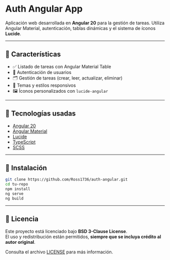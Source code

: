 # Auth Angular App

Aplicación web desarrollada en **Angular 20** para la gestión de tareas. Utiliza Angular Material, autenticación, tablas dinámicas y el sistema de íconos **Lucide**.

---

## 🧩 Características

- ✅ Listado de tareas con Angular Material Table
- 🔐 Autenticación de usuarios
- 🗂️ Gestión de tareas (crear, leer, actualizar, eliminar)
- 🌙 Temas y estilos responsivos
- 🖼️ Íconos personalizados con `lucide-angular`

---

## 🚀 Tecnologías usadas

- [Angular 20](https://angular.io/)
- [Angular Material](https://material.angular.io/)
- [Lucide](https://lucide.dev/)
- [TypeScript](https://www.typescriptlang.org/)
- [SCSS](https://sass-lang.com/)

---

## 🔧 Instalación

```bash
git clone https://github.com/Ross1736/auth-angular.git
cd tu-repo
npm install
ng serve
ng build
```

---

## 📝 Licencia

Este proyecto está licenciado bajo **BSD 3-Clause License**.  
El uso y redistribución están permitidos, **siempre que se incluya crédito al autor original**.

Consulta el archivo [LICENSE](LICENSE) para más información.

